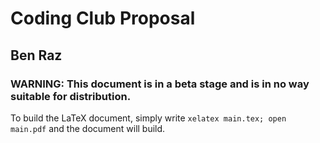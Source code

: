 # Coding Club Proposal

## Ben Raz 

### WARNING: This document is in a beta stage and is in no way suitable for distribution. 

To build the LaTeX document, simply write `xelatex main.tex; open main.pdf` and the document will build.
